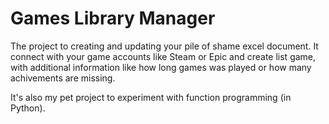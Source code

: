 # Games Library Manager

The project to creating and updating your pile of shame excel document.
It connect with your game accounts like Steam or Epic and create list game, with additional information like how long games was played or how many achivements are missing.

It's also my pet project to experiment with function programming (in Python).
